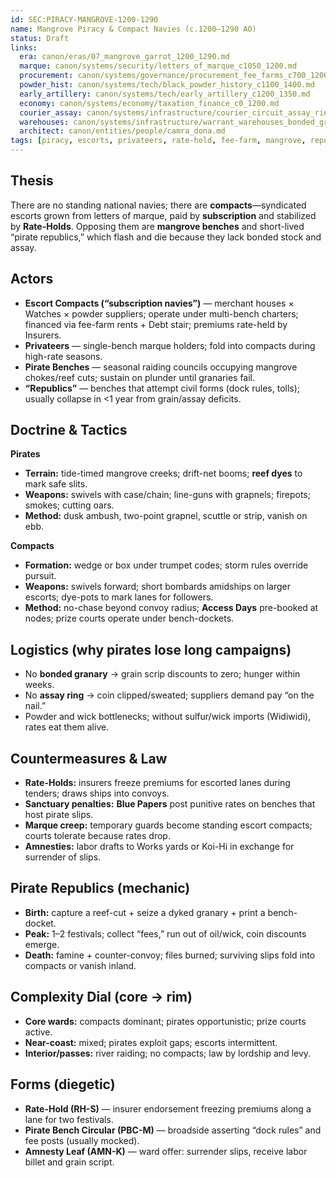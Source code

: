```yaml
---
id: SEC:PIRACY-MANGROVE-1200-1290
name: Mangrove Piracy & Compact Navies (c.1200–1290 AO)
status: Draft
links:
  era: canon/eras/07_mangrove_garrot_1200_1290.md
  marque: canon/systems/security/letters_of_marque_c1050_1200.md
  procurement: canon/systems/governance/procurement_fee_farms_c700_1200.md
  powder_hist: canon/systems/tech/black_powder_history_c1100_1400.md
  early_artillery: canon/systems/tech/early_artillery_c1200_1350.md
  economy: canon/systems/economy/taxation_finance_c0_1200.md
  courier_assay: canon/systems/infrastructure/courier_circuit_assay_ring_c700_1300.md
  warehouses: canon/systems/infrastructure/warrant_warehouses_bonded_granaries_c700_1300.md
  architect: canon/entities/people/camra_dona.md
tags: [piracy, escorts, privateers, rate-hold, fee-farm, mangrove, republics]
---
```


## Thesis
There are no standing national navies; there are **compacts**—syndicated escorts grown from letters of marque, paid by **subscription** and stabilized by **Rate-Holds**. Opposing them are **mangrove benches** and short-lived “pirate republics,” which flash and die because they lack bonded stock and assay.

## Actors
- **Escort Compacts (“subscription navies”)** — merchant houses × Watches × powder suppliers; operate under multi-bench charters; financed via fee-farm rents + Debt stair; premiums rate-held by Insurers.
- **Privateers** — single-bench marque holders; fold into compacts during high-rate seasons.
- **Pirate Benches** — seasonal raiding councils occupying mangrove chokes/reef cuts; sustain on plunder until granaries fail.
- **“Republics”** — benches that attempt civil forms (dock rules, tolls); usually collapse in <1 year from grain/assay deficits.

## Doctrine & Tactics
**Pirates**
- **Terrain:** tide-timed mangrove creeks; drift-net booms; **reef dyes** to mark safe slits.
- **Weapons:** swivels with case/chain; line-guns with grapnels; firepots; smokes; cutting oars.
- **Method:** dusk ambush, two-point grapnel, scuttle or strip, vanish on ebb.

**Compacts**
- **Formation:** wedge or box under trumpet codes; storm rules override pursuit.
- **Weapons:** swivels forward; short bombards amidships on larger escorts; dye-pots to mark lanes for followers.
- **Method:** no-chase beyond convoy radius; **Access Days** pre-booked at nodes; prize courts operate under bench-dockets.

## Logistics (why pirates lose long campaigns)
- No **bonded granary** → grain scrip discounts to zero; hunger within weeks.
- No **assay ring** → coin clipped/sweated; suppliers demand pay “on the nail.”
- Powder and wick bottlenecks; without sulfur/wick imports (Widiwidi), rates eat them alive.

## Countermeasures & Law
- **Rate-Holds:** insurers freeze premiums for escorted lanes during tenders; draws ships into convoys.
- **Sanctuary penalties:** **Blue Papers** post punitive rates on benches that host pirate slips.
- **Marque creep:** temporary guards become standing escort compacts; courts tolerate because rates drop.
- **Amnesties:** labor drafts to Works yards or Koi-Hi in exchange for surrender of slips.

## Pirate Republics (mechanic)
- **Birth:** capture a reef-cut + seize a dyked granary + print a bench-docket.
- **Peak:** 1–2 festivals; collect “fees,” run out of oil/wick, coin discounts emerge.
- **Death:** famine + counter-convoy; files burned; surviving slips fold into compacts or vanish inland.

## Complexity Dial (core → rim)
- **Core wards:** compacts dominant; pirates opportunistic; prize courts active.
- **Near-coast:** mixed; pirates exploit gaps; escorts intermittent.
- **Interior/passes:** river raiding; no compacts; law by lordship and levy.

## Forms (diegetic)
- **Rate-Hold (RH-S)** — insurer endorsement freezing premiums along a lane for two festivals.
- **Pirate Bench Circular (PBC-M)** — broadside asserting “dock rules” and fee posts (usually mocked).
- **Amnesty Leaf (AMN-K)** — ward offer: surrender slips, receive labor billet and grain script.

